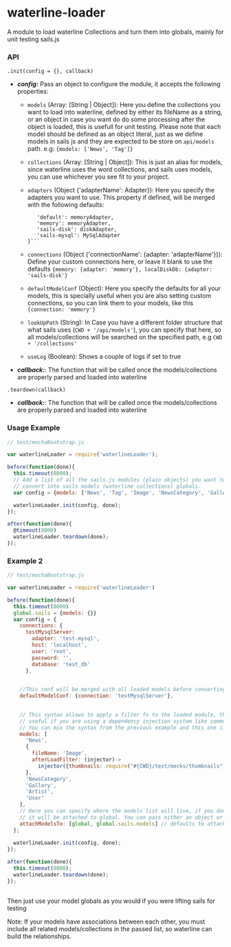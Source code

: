 # waterline-loader
A module to load waterline Collections and turn them into globals, mainly for unit testing sails.js

### API
`.init(config = {}, callback)`
- ***config:***
Pass an object to configure the module, it accepts the following properties:

  - `models` (Array: [String | Object]): Here you define the collections you want
  to load into waterline, defined by either its fileName as a string, or an object in
  case you want do do some processing after the object is loaded, this is usefull for
  unit testing. Please note that each model should be defined as an object literal, just
  as we define models in sails js and they are expected to be store on `api/models` path.
  e.g: `{models: ['News', 'Tag']}`
  - `collections` (Array: [String | Object]): This is just an alias for models, since waterline
  uses the word collections, and sails uses models, you can use whichever you see fit to your project.
  - `adapters` (Object {'adapterName': Adapter}): Here you specify the adapters you want to use. This
  property if defined, will be merged with the following defaults:

    ```{
       'default': memoryAdapter,
       'memory': memoryAdapter,
       'sails-disk': diskAdapter,
       'sails-mysql': MySqlAdapter
    }```
  
  - `connections` (Object {'connectionName': {adapter: 'adapterName'}}): Define your custom connections here,
  or leave it blank to use the defaults ```{memory: {adapter: 'memory'}, localDiskDb: {adapter: 'sails-disk'}```
  - `defaultModelConf` (Object): Here you specify the defaults for all your models, this is specially useful when
  you are also setting custom connections, so you can link them to your models, like this `{connection: 'memory'}`
  - `lookUpPath` (String): In Case you have a different folder structure that what sails uses (`CWD + '/api/models'`),
  you can specify that here, so all models/collections will be searched on the specified path, e.g `CWD + '/collections'`
  - `useLog` (Boolean): Shows a couple of logs if set to true
  
- ***callback:***: The function that will be called once the models/collections are properly parsed and loaded into
waterline

`.teardown(callback)`
- ***callback:***: The function that will be called once the models/collections are properly parsed and loaded into
waterline

### Usage Example


```javascript
// test/mochaBootstrap.js

var waterlineLoader = require('waterlineLoader');

before(function(done){
  this.timeout(8000);
  // Add a list of all the sails.js modules (plain objects) you want to
  // convert into sails models (waterline collections) globals.
  var config = {models: ['News', 'Tag', 'Image', 'NewsCategory', 'Gallery', 'Artist', 'User']}  

  waterlineLoader.init(config, done);
});  

after(function(done){
  @timeout(8000)
  waterlineLoader.teardown(done);
});  
```

### Example 2

```javascript
// test/mochaBootstrap.js

var waterlineLoader = require('waterlineLoader')

before(function(done){
  this.timeout(8000)
  global.sails = {models: {}}
  var config = {
    connections: {
      testMysqlServer:
        adapter: 'test-mysql',
        host: 'localhost',
        user: 'root',
        password: '',
        database: 'test_db'
      },
        

    //This conf will be merged with all loaded models before converting it into a waterline collection
    defaultModelConf: {connection: 'testMysqlServer'},
      

    // This syntax allows to apply a filter fn to the loaded module, this is
    // useful if you are using a dependency injection system like commonjs-injector
    // You can mix the syntax from the previous example and this one if you wish.
    models: [
      'News',
      {
        fileName: 'Image',
        afterLoadFilter: (injector)->
          injector({thumbnails: require("#{CWD}/test/mocks/thumbnails")})
      },
      'NewsCategory',
      'Gallery',
      'Artist',
      'User'
    ],
    // Here you can specify where the models list will live, if you don't provide anything,
    // it will be attached to global. You can pass either an object or an array of objects
    attachModelsTo: [global, global.sails.models] // defaults to attachModelsTo: global
  };
  
  waterlineLoader.init(config, done);
});  

after(function(done){
  this.timeout(8000);
  waterlineLoader.teardown(done);
});  
  
```

Then just use your model globals as you would if you were lifting sails for testing

Note: If your models have associations between each other, you must include all related models/collections
in the passed list, so waterline can build the relationships.